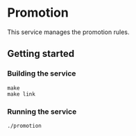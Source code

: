 # Promotion

This service manages the promotion rules.

## Getting started

### Building the service

```shell
make
make link
```

### Running the service

```shell
./promotion
```
